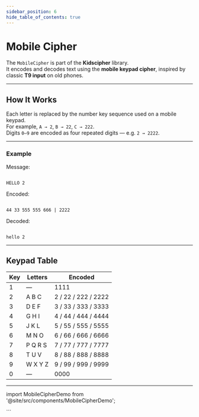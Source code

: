 ```yaml
---
sidebar_position: 6
hide_table_of_contents: true
---
```


# Mobile Cipher

The `MobileCipher` is part of the **Kidscipher** library.  
It encodes and decodes text using the **mobile keypad cipher**, inspired by classic **T9 input** on old phones.

---

## How It Works

Each letter is replaced by the number key sequence used on a mobile keypad.  
For example, `A → 2`, `B → 22`, `C → 222`.  
Digits `0–9` are encoded as four repeated digits — e.g. `2 → 2222`.

---

### Example

Message:

```

HELLO 2

```

Encoded:

```

44 33 555 555 666 | 2222

```

Decoded:

```

hello 2

```

---

## Keypad Table

| Key | Letters | Encoded             |
| --- | ------- | ------------------- |
| 1   | —       | 1111                |
| 2   | A B C   | 2 / 22 / 222 / 2222 |
| 3   | D E F   | 3 / 33 / 333 / 3333 |
| 4   | G H I   | 4 / 44 / 444 / 4444 |
| 5   | J K L   | 5 / 55 / 555 / 5555 |
| 6   | M N O   | 6 / 66 / 666 / 6666 |
| 7   | P Q R S | 7 / 77 / 777 / 7777 |
| 8   | T U V   | 8 / 88 / 888 / 8888 |
| 9   | W X Y Z | 9 / 99 / 999 / 9999 |
| 0   | —       | 0000                |

---

import MobileCipherDemo from '@site/src/components/MobileCipherDemo';

<MobileCipherDemo />
```
